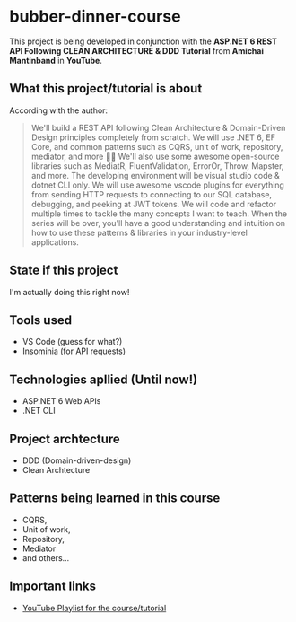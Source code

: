 # bubber-dinner-course

This project is being developed in conjunction with the **ASP.NET 6 REST API Following CLEAN ARCHITECTURE & DDD Tutorial** from **Amichai Mantinband** in **YouTube**.

## What this project/tutorial is about

According with the author:
> We'll build a REST API following Clean Architecture & Domain-Driven Design principles completely from scratch.
> We will use .NET 6, EF Core, and common patterns such as CQRS, unit of work, repository, mediator, and more 💪🏽
> We'll also use some awesome open-source libraries such as MediatR, FluentValidation, ErrorOr, Throw, Mapster, and more.
> The developing environment will be visual studio code & dotnet CLI only. We will use awesome vscode plugins for everything from sending HTTP requests to connecting to our SQL database, debugging, and peeking at JWT tokens.
> We will code and refactor multiple times to tackle the many concepts I want to teach. When the series will be over, you'll have a good understanding and intuition on how to use these patterns & libraries in your industry-level applications.

## State if this project

I'm actually doing this right now!

## Tools used
- VS Code (guess for what?)
- Insominia (for API requests)

## Technologies apllied (Until now!)
- ASP.NET 6 Web APIs
- .NET CLI

## Project archtecture
- DDD (Domain-driven-design)
- Clean Archtecture

## Patterns being learned in this course
- CQRS, 
- Unit of work, 
- Repository, 
- Mediator
- and others...

## Important links
- [YouTube Playlist for the course/tutorial](https://www.youtube.com/watch?v=fhM0V2N1GpY&list=PLzYkqgWkHPKBcDIP5gzLfASkQyTdy0t4k&index=1&t=0s)

